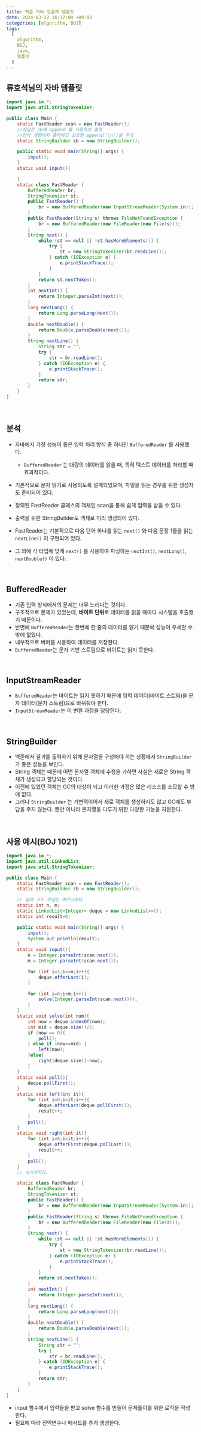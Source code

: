 ```yaml
---
title: 백준 자바 입출력 템플릿
date: 2024-03-22 16:17:00 +09:00
categories: [algorithm, BOJ]
tags:
  [
    algorithm,
    BOJ,
    java,
    템플릿
  ]
---
```


## 류호석님의 자바 템플릿
```java
import java.io.*;
import java.util.StringTokenizer;

public class Main {
    static FastReader scan = new FastReader();
    //정답은 sb에 append 를 사용하여 출력
    //만약 개행까지 출력하고 싶으면 append('\n')을 추가
    static StringBuilder sb = new StringBuilder();

    public static void main(String[] args) {
        input();
    }
    static void input(){

    }
    static class FastReader {
        BufferedReader br;
        StringTokenizer st;
        public FastReader() {
            br = new BufferedReader(new InputStreamReader(System.in));
        }
        public FastReader(String s) throws FileNotFoundException {
            br = new BufferedReader(new FileReader(new File(s)));
        }
        String next() {
            while (st == null || !st.hasMoreElements()) {
                try {
                    st = new StringTokenizer(br.readLine());
                } catch (IOException e) {
                    e.printStackTrace();
                }
            }
            return st.nextToken();
        }
        int nextInt() {
            return Integer.parseInt(next());
        }
        long nextLong() {
            return Long.parseLong(next());
        }
        double nextDouble() {
            return Double.parseDouble(next());
        }
        String nextLine() {
            String str = "";
            try {
                str = br.readLine();
            } catch (IOException e) {
                e.printStackTrace();
            }
            return str;
        }
    }
}
```

<br>

## 분석

- 자바에서 가장 성능이 좋은 입력 처리 방식 중 하나인 `BufferedReader` 를 사용했다.
    - `BufferedReader` 는 대량의 데이터를 읽을 때, 특히 텍스트 데이터를 처리할 때 효과적이다.

- 기본적으로 문자 읽기로 사용되도록 설계되었으며, 파일을 읽는 경우를 위한 생성자도 준비되어 있다.
- 정의된 FastReader 클래스의 객체인 scan을 통해 쉽게 입력을 받을 수 있다.
- 출력을 위한 StringBuilder도 객체로 미리 생성되어 있다.
- FastReader는 기본적으로 다음 단어 하나를 읽는 `next()` 와 다음 문장 1줄을 읽는 `nextLine()` 이 구현되어 있다.
- 그 외에 각 타입에 맞게 `next()` 를 사용하여 파싱하는 `nextInt()`, `nextLong()`, `nextDouble()` 이 있다.

<br>

## BufferedReader
- 기존 입력 방식에서의 문제는 너무 느리다는 것이다.
- 구조적으로 문제가 있었는데, **바이트 단위**로 데이터를 읽을 때마다 시스템을 호출했기 때문이다.
- 반면에 `BufferedReader`는 한번에 한 줄의 데이터를 읽기 때문에 성능이 우세할 수 밖에 없었다.
- 내부적으로 버퍼를 사용하여 데이터를 저장한다.
- `BufferedReader`는 문자 기반 스트림으로 바이트는 읽지 못한다.

<br>

## InputStreamReader
- `BufferedReader`는 바이트는 읽지 못하기 때문에 입력 데이터(바이트 스트림)을 문자 데이터(문자 스트림)으로 바꿔줘야 한다.
- `InputStreamReader`는 이 변환 과정을 담당한다.

<br>

## StringBuilder
- 백준에서 결과를 출력하기 위해 문자열을 구성해야 하는 상황에서 `StringBuilder`가 좋은 성능을 보인다.
- String 객체는 때문에 어떤 문자열 객체에 수정을 가하면 사실은 새로운 String 객체가 생성되고 할당되는 것이다.
- 이전에 있었던 객체는 GC의 대상이 되고 이러한 과정은 많은 리소스를 소모할 수 밖에 없다.
- 그러나 `StringBuilder` 는 가변적이어서 새로 객체를 생성하지도 않고 GC에도 부담을 주지 않는다. 뿐만 아니라 문자열을 다루기 위한 다양한 기능을 지원한다.

<br>

## 사용 예시(BOJ 1021)
```java
import java.io.*;
import java.util.LinkedList;
import java.util.StringTokenizer;

public class Main {
    static FastReader scan = new FastReader();
    static StringBuilder sb = new StringBuilder();

    // 실제 코드 작성은 여기서부터
    static int n, m;
    static LinkedList<Integer> deque = new LinkedList<>();
    static int result=0;

    public static void main(String[] args) {
        input();
        System.out.println(result);
    }
    static void input(){
        n = Integer.parseInt(scan.next());
        m = Integer.parseInt(scan.next());

        for (int i=1;i<=n;i++){
            deque.offerLast(i);
        }

        for (int i=0;i<m;i++){
            solve(Integer.parseInt(scan.next()));
        }
    }
    static void solve(int num){
        int now = deque.indexOf(num);
        int mid = deque.size()/2;
        if (now == 0){
            poll();
        } else if (now<=mid) {
            left(now);
        }else{
            right(deque.size()-now);
        }
    }
    static void poll(){
        deque.pollFirst();
    }
    static void left(int it){
        for (int i=0;i<it;i++){
            deque.offerLast(deque.pollFirst());
            result++;
        }
        poll();
    }
    static void right(int it){
        for (int i=0;i<it;i++){
            deque.offerFirst(deque.pollLast());
            result++;
        }
        poll();
    }
    // 여기까지다.

    static class FastReader {
        BufferedReader br;
        StringTokenizer st;
        public FastReader() {
            br = new BufferedReader(new InputStreamReader(System.in));
        }
        public FastReader(String s) throws FileNotFoundException {
            br = new BufferedReader(new FileReader(new File(s)));
        }
        String next() {
            while (st == null || !st.hasMoreElements()) {
                try {
                    st = new StringTokenizer(br.readLine());
                } catch (IOException e) {
                    e.printStackTrace();
                }
            }
            return st.nextToken();
        }
        int nextInt() {
            return Integer.parseInt(next());
        }
        long nextLong() {
            return Long.parseLong(next());
        }
        double nextDouble() {
            return Double.parseDouble(next());
        }
        String nextLine() {
            String str = "";
            try {
                str = br.readLine();
            } catch (IOException e) {
                e.printStackTrace();
            }
            return str;
        }
    }
}
```

- input 함수에서 입력들을 받고 solve 함수를 만들어 문제풀이를 위한 로직을 작성한다.
- 필요에 따라 전역변수나 메서드를 추가 생성한다.